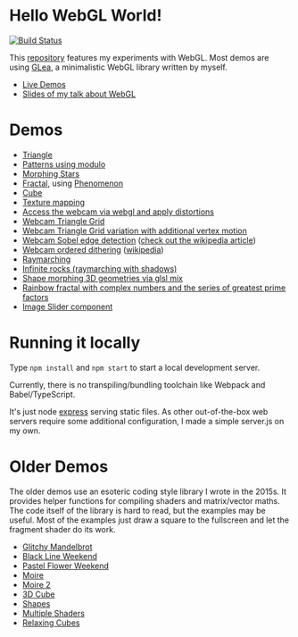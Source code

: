 # Hello WebGL World!

[![Build Status](https://travis-ci.org/terabaud/hello-webgl.svg?branch=master)](https://travis-ci.org/terabaud/hello-webgl)

This [repository](https://github.com/terabaud/hello-webgl/) features my experiments with WebGL. 
Most demos are using [GLea](lib/glea/), a minimalistic WebGL library written by myself.

 * [Live Demos](https://terabaud.github.io/hello-webgl/)
 * [Slides of my talk about WebGL](https://terabaud.github.io/hello-webgl/talk-webgl/)

# Demos

 * [Triangle](triangle/)
 * [Patterns using modulo](patterns/) 
 * [Morphing Stars](morphing-stars/)
 * [Fractal](fractal/), using [Phenomenon](https://github.com/vaneenige/phenomenon/)
 * [Cube](cube/)
 * [Texture mapping](texture-mapping/)
 * [Access the webcam via webgl and apply distortions](webcam/)
 * [Webcam Triangle Grid](webcam-triangle-grid/)
 * [Webcam Triangle Grid variation with additional vertex motion](webcam-triangle-grid-2/)
 * [Webcam Sobel edge detection](sobel-edge-detection/) ([check out the wikipedia article](https://en.wikipedia.org/wiki/Sobel_operator))
 * [Webcam ordered dithering](dither-cam/) ([wikipedia](https://en.wikipedia.org/wiki/Ordered_dithering))
 * [Raymarching](raymarching/)
 * [Infinite rocks (raymarching with shadows)](raymarching-shadows/)
 * [Shape morphing 3D geometries via glsl mix](shape-morph-3d/)
 * [Rainbow fractal with complex numbers and the series of greatest prime factors](exponential/)
 * [Image Slider component](image-slider/)

# Running it locally

Type `npm install` and `npm start` to start a local development server. 

Currently, there is no transpiling/bundling toolchain like Webpack and Babel/TypeScript.

It's just node [express](https://expressjs.com) serving static files. As other out-of-the-box web servers require some additional configuration, I made a simple server.js on my own. 

# Older Demos

The older demos use an esoteric coding style library I wrote in the 2015s. It provides helper functions for compiling shaders and matrix/vector maths. The code itself of the library is hard to read, but the examples may be useful. Most of the examples just draw a square to the fullscreen and let the fragment shader do its work.

* [Glitchy Mandelbrot](fractal.html)
* [Black Line Weekend](blacklineweekend.html)
* [Pastel Flower Weekend](pastelflowerweekend.html)
* [Moire](moire.html)
* [Moire 2](moire2.html)
* [3D Cube](hello-3d.html)
* [Shapes](shapes.html)
* [Multiple Shaders](multiple-shaders.html)
* [Relaxing Cubes](relaxing-cubes.html)
